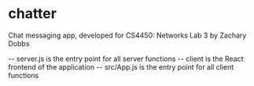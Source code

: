 # chatter

Chat messaging app, developed for CS4450: Networks Lab 3
by Zachary Dobbs

-- server.js is the entry point for all server functions
-- client is the React frontend of the application
    -- src/App.js is the entry point for all client functions